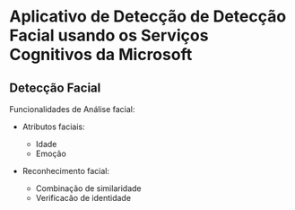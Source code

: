 # Aplicativo de Detecção de Detecção Facial usando os Serviços Cognitivos da Microsoft

## Detecção Facial

Funcionalidades de Análise facial:
  - Atributos faciais:
    - Idade
    - Emoção

  - Reconhecimento facial:
    - Combinação de similaridade
    - Verificacão de identidade
